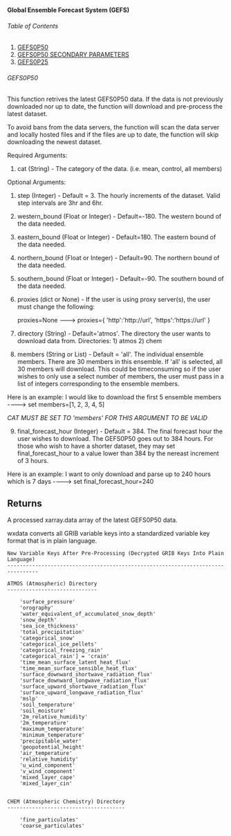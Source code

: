 **Global Ensemble Forecast System (GEFS)**

###### Table of Contents

1. [GEFS0P50]()
2. [GEFS0P50 SECONDARY PARAMETERS]()
3. [GEFS0P25]()

###### GEFS0P50

This function retrives the latest GEFS0P50 data. If the data is not previously downloaded nor up to date, the function
will download and pre-process the latest dataset. 

To avoid bans from the data servers, the function will scan the data server and locally hosted files and if the 
files are up to date, the function will skip downloading the newest dataset. 

Required Arguments:

1) cat (String) - The category of the data. (i.e. mean, control, all members)

Optional Arguments:

1) step (Integer) - Default = 3. The hourly increments of the dataset. Valid step intervals are 3hr and 6hr.  

2) western_bound (Float or Integer) - Default=-180. The western bound of the data needed. 

3) eastern_bound (Float or Integer) - Default=180. The eastern bound of the data needed.

4) northern_bound (Float or Integer) - Default=90. The northern bound of the data needed.

5) southern_bound (Float or Integer) - Default=-90. The southern bound of the data needed.

6) proxies (dict or None) - If the user is using proxy server(s), the user must change the following:

   proxies=None ---> proxies={
                       'http':'http://url',
                       'https':'https://url'
                    }

7) directory (String) - Default='atmos'. The directory the user wants to download data from.
   Directories: 1) atmos
                2) chem
                
8) members (String or List) - Default = 'all'. The individual ensemble members. There are 30 members in this ensemble.
If 'all' is selected, all 30 members will download. This could be timeconsuming so if the user wishes to only use a select number
of members, the user must pass in a list of integers corresponding to the ensemble members. 

Here is an example: I would like to download the first 5 ensemble members ----> set members=[1, 2, 3, 4, 5]

*CAT MUST BE SET TO 'members' FOR THIS ARGUMENT TO BE VALID*

9) final_forecast_hour (Integer) - Default = 384. The final forecast hour the user wishes to download. The GEFS0P50
goes out to 384 hours. For those who wish to have a shorter dataset, they may set final_forecast_hour to a value lower than 
384 by the nereast increment of 3 hours. 

Here is an example: I want to only download and parse up to 240 hours which is 7 days ----> set final_forecast_hour=240   


Returns
-------

A processed xarray.data array of the latest GEFS0P50 data. 

wxdata converts all GRIB variable keys into a standardized variable key format that is in plain language. 
    
    New Variable Keys After Pre-Processing (Decrypted GRIB Keys Into Plain Language)
    --------------------------------------------------------------------------------
    
    ATMOS (Atmospheric) Directory
    -----------------------------

        'surface_pressure'
        'orography'
        'water_equivalent_of_accumulated_snow_depth'
        'snow_depth'
        'sea_ice_thickness'
        'total_precipitation'
        'categorical_snow'
        'categorical_ice_pellets'
        'categorical_freezing_rain'
        'categorical_rain'] = 'crain'
        'time_mean_surface_latent_heat_flux'
        'time_mean_surface_sensible_heat_flux'
        'surface_downward_shortwave_radiation_flux'
        'surface_downward_longwave_radiation_flux'
        'surface_upward_shortwave_radiation_flux'
        'surface_upward_longwave_radiation_flux'
        'mslp'
        'soil_temperature'
        'soil_moisture'
        '2m_relative_humidity'
        '2m_temperature'
        'maximum_temperature'
        'minimum_temperature'
        'precipitable_water'
        'geopotential_height'
        'air_temperature'
        'relative_humidity'
        'u_wind_component'
        'v_wind_component'
        'mixed_layer_cape'
        'mixed_layer_cin'
        

    CHEM (Atmospheric Chemistry) Directory
    --------------------------------------
    
        'fine_particulates'
        'coarse_particulates'

